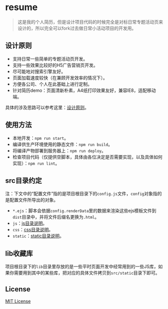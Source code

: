 # resume

> 这是我的个人简历，但是设计项目代码的时候完全是对标日常专题活动页来设计的，所以完全可以fork过去做日常小活动项目的开发用。

## 设计原则

- 支持日常一些简单的专题活动页开发。
- 支持一些效果比较好的H5广告营销页开发。
- 尽可能地对搜索引擎友好。
- 页面加载速度较快（在兼顾开发效率的情况下）。
- 方便各公司、个人在此基础上进行定制。
- 针对简历demo：页面清新朴素，A4纸打印效果友好，兼容IE8，适配移动端。

具体的涉及思路可以参考这里：[设计原则](./docs/设计原则.md)。

## 使用方法

- 本地开发：`npm run start`。
- 编译供生产环境使用的静态文件：`npm run build`。
- 将编译产物部署到服务器上：`npm run deploy`。
- 检查项目代码（仅提供空脚本，具体由各位决定是否需要实现，以及具体如何实现）：`npm run lint`。

## src目录约定

注：下文中的“配置文件”指的是项目根目录下的`config.js`文件，`config`对象指的是配置文件所导出的对象。

- `*.ejs`：脚本会依据`config.renderData`里的数据来渲染这些ejs模板文件到`dist`目录中，并将文件后缀名更换为`.html`。
- `js`：[js目录说明](./src/js/README.md)。
- `css`：[css目录说明](./src/css/README.md)。
- `static`：[static目录说明](./src/static/README.md)。

## lib收藏库

项目根目录下的`lib`目录里存放的是一些平时页面开发中经常用到的一些JS库，如果你需要用到其中的某些库，把对应的具体文件拷贝到`src/static`目录下即可。

## License

[MIT License](./LICENSE)
